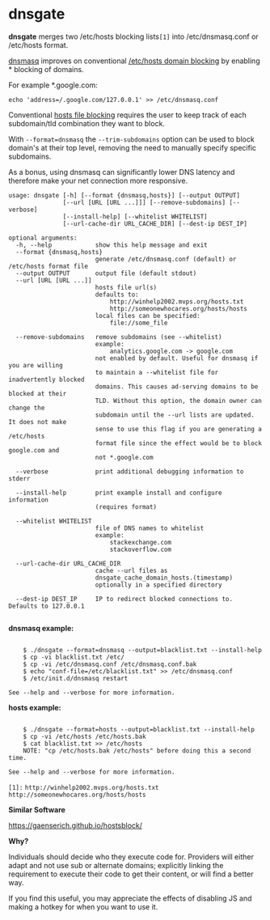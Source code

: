 
# dnsgate

**dnsgate** merges two /etc/hosts blocking lists```[1]``` into /etc/dnsmasq.conf or /etc/hosts format.

[dnsmasq](https://wiki.gentoo.org/wiki/Dnsmasq) improves on conventional [/etc/hosts domain blocking](http://winhelp2002.mvps.org/hosts.htm) by enabling * blocking of domains.

For example *.google.com:

```
echo 'address=/.google.com/127.0.0.1' >> /etc/dnsmasq.conf
```

Conventional [hosts file blocking](http://winhelp2002.mvps.org/hosts.htm) requires the user to keep track of each subdomain/tld combination they want to block.

With `--format=dnsmasq` the `--trim-subdomains` option can be used to block domain's at their top level, removing the need to manually specify specific subdomains.

As a bonus, using dnsmasq can significantly lower DNS latency and therefore make your net connection more responsive.

```
usage: dnsgate [-h] [--format {dnsmasq,hosts}] [--output OUTPUT]
               [--url [URL [URL ...]]] [--remove-subdomains] [--verbose]
               [--install-help] [--whitelist WHITELIST]
               [--url-cache-dir URL_CACHE_DIR] [--dest-ip DEST_IP]

optional arguments:
  -h, --help            show this help message and exit
  --format {dnsmasq,hosts}
                        generate /etc/dnsmasq.conf (default) or /etc/hosts format file
  --output OUTPUT       output file (default stdout)
  --url [URL [URL ...]]
                        hosts file url(s)
                        defaults to:
                            http://winhelp2002.mvps.org/hosts.txt
                            http://someonewhocares.org/hosts/hosts
                        local files can be specified:
                            file://some_file
                         
  --remove-subdomains   remove subdomains (see --whitelist)
                        example:
                            analytics.google.com -> google.com
                        not enabled by default. Useful for dnsmasq if you are willing
                        to maintain a --whitelist file for inadvertently blocked
                        domains. This causes ad-serving domains to be blocked at their
                        TLD. Without this option, the domain owner can change the
                        subdomain until the --url lists are updated. It does not make
                        sense to use this flag if you are generating a /etc/hosts
                        format file since the effect would be to block google.com and
                        not *.google.com
                        
  --verbose             print additional debugging information to stderr
                        
  --install-help        print example install and configure information
                        (requires format)
                        
  --whitelist WHITELIST
                        file of DNS names to whitelist
                        example:
                            stackexchange.com
                            stackoverflow.com
                        
  --url-cache-dir URL_CACHE_DIR
                        cache --url files as
                        dnsgate_cache_domain_hosts.(timestamp)
                        optionally in a specified directory
                        
  --dest-ip DEST_IP     IP to redirect blocked connections to. Defaults to 127.0.0.1
                        

```
 
**dnsmasq example:**
```

    $ ./dnsgate --format=dnsmasq --output=blacklist.txt --install-help
    $ cp -vi blacklist.txt /etc/
    $ cp -vi /etc/dnsmasq.conf /etc/dnsmasq.conf.bak
    $ echo "conf-file=/etc/blacklist.txt" >> /etc/dnsmasq.conf
    $ /etc/init.d/dnsmasq restart

See --help and --verbose for more information.

```
 
**hosts example:**
```

    $ ./dnsgate --format=hosts --output=blacklist.txt --install-help
    $ cp -vi /etc/hosts /etc/hosts.bak
    $ cat blacklist.txt >> /etc/hosts
    NOTE: "cp /etc/hosts.bak /etc/hosts" before doing this a second time.

See --help and --verbose for more information.

```
 

`[1]:`
 `http://winhelp2002.mvps.org/hosts.txt`
 `http://someonewhocares.org/hosts/hosts`


**Similar Software**

https://gaenserich.github.io/hostsblock/


**Why?**

Individuals should decide who they execute code for. Providers will either adapt and not use sub or alternate domains; explicitly linking the requirement to execute their code to get their content, or will find a better way.

If you find this useful, you may appreciate the effects of disabling JS and making a hotkey for when you want to use it.

